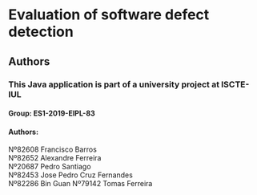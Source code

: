 # Evaluation of software defect detection



## Authors

### This Java application is part of a university project at ISCTE-IUL
#### Group: ES1-2019-EIPL-83
#### Authors: 
Nº82608 Francisco Barros  
Nº82652 Alexandre Ferreira  
Nº20687 Pedro Santiago  
Nº82453 Jose Pedro Cruz Fernandes  
Nº82286 Bin Guan 
Nº79142 Tomas Ferreira  
